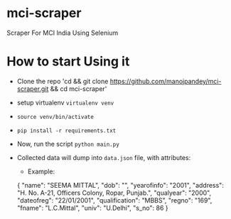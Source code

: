 # mci-scraper
Scraper For MCI India Using Selenium

# How to start Using it

- Clone the repo 'cd && git clone https://github.com/manojpandey/mci-scraper.git && cd mci-scraper'

- setup virtualenv `virtualenv venv`

- `source venv/bin/activate`

- `pip install -r requirements.txt`

- Now, run the script `python main.py`

- Collected data will dump into `data.json` file, with attributes:

	- Example:

	{
		"name": "SEEMA MITTAL",
		"dob": "", "yearofinfo": "2001",
		"address": "H. No. A-21, Officers Colony, Ropar, Punjab.",
		"qualyear": "2000", "dateofreg": "22/01/2001", 
		"qualification": "MBBS", "regno": "169", 
		"fname": "L.C.Mittal", "univ": "U.Delhi",
		"s_no": 86
	}
